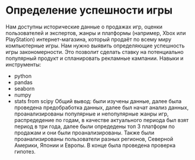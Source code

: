 # Определение успешности игры
Нам доступны исторические данные о продажах игр, оценки пользователей и экспертов, жанры и платформы (например, Xbox или PlayStation) интернет-магазина, который продаёт по всему миру компьютерные игры. Нам нужно выявить определяющие успешность игры закономерности. Это позволит сделать ставку на потенциально популярный продукт и спланировать рекламные кампании.
Навыки и инструменты:
- python
- pandas
- seaborn
- numpy
- stats from scipy
Общий вывод: были изучены данные, далее была проведена предобработка данных, далее был начат анализ данных, проанализированы популярные и непопулярные жанры игр, распредедение по годам, в качестве актуального периода был взят период в три года, далее были опредедены топ 3 платформ по продажам и они были проанализированы. Также были проанализированы пользователи разных регионов, Северной Америки, Японии и Европы. В конце была проведена проверка гипотез.
